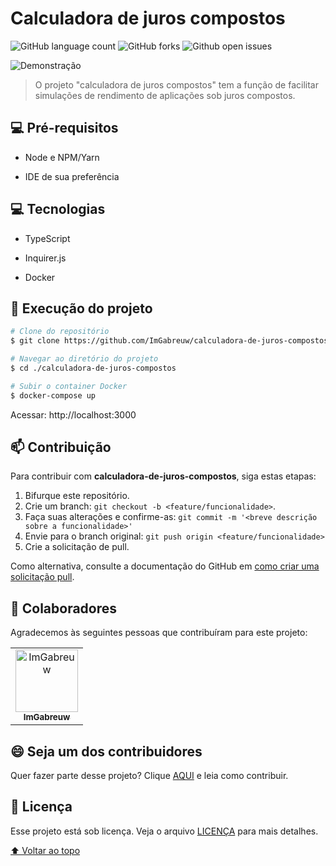 # Calculadora de juros compostos

![GitHub language count](https://img.shields.io/github/languages/count/ImGabreuw/calculadora-de-juros-compostos?style=for-the-badge)
![GitHub forks](https://img.shields.io/github/forks/ImGabreuw/calculadora-de-juros-compostos?style=for-the-badge)
![Github open issues](https://img.shields.io/github/issues/ImGabreuw/calculadora-de-juros-compostos?style=for-the-badge)

![Demonstração](demo.png)

> O projeto "calculadora de juros compostos" tem a função de facilitar simulações de rendimento de aplicações sob juros compostos.


## 💻 Pré-requisitos

- Node e NPM/Yarn

- IDE de sua preferência

## 💻 Tecnologias

- TypeScript

- Inquirer.js

- Docker

## 🚀 Execução do projeto

```bash
# Clone do repositório
$ git clone https://github.com/ImGabreuw/calculadora-de-juros-compostos.git

# Navegar ao diretório do projeto
$ cd ./calculadora-de-juros-compostos

# Subir o container Docker
$ docker-compose up
```

Acessar: http://localhost:3000

## 📫 Contribuição

Para contribuir com **calculadora-de-juros-compostos**, siga estas etapas:

1. Bifurque este repositório.
2. Crie um branch: `git checkout -b <feature/funcionalidade>`.
3. Faça suas alterações e confirme-as: `git commit -m '<breve descrição sobre a funcionalidade>'`
4. Envie para o branch original: `git push origin <feature/funcionalidade>`
5. Crie a solicitação de pull.

Como alternativa, consulte a documentação do GitHub em [como criar uma solicitação pull](https://help.github.com/en/github/collaborating-with-issues-and-pull-requests/creating-a-pull-request).

## 🤝 Colaboradores

Agradecemos às seguintes pessoas que contribuíram para este projeto:

<table>
  <tr>
    <td align="center">
      <a href="https://github.com/ImGabreuw">
        <img src="https://avatars.githubusercontent.com/u/60116449?v=4" width="100px;" alt="ImGabreuw"/><br>
        <sub>
          <b>ImGabreuw</b>
        </sub>
      </a>
    </td>
  </tr>
</table>

## 😄 Seja um dos contribuidores<br>

Quer fazer parte desse projeto? Clique [AQUI](CONTRIBUTING.md) e leia como contribuir.

## 📝 Licença

Esse projeto está sob licença. Veja o arquivo [LICENÇA](LICENSE.md) para mais detalhes.

[⬆ Voltar ao topo](#imersão-fullcycle-7.0)<br>
